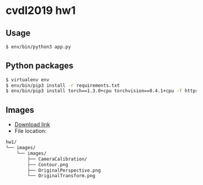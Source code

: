 # cvdl2019 hw1

## Usage

```bash
$ env/bin/python3 app.py
```

## Python packages

```bash
$ virtualenv env
$ env/bin/pip3 install -r requirements.txt
$ env/bin/pip3 install torch==1.3.0+cpu torchvision==0.4.1+cpu -f https://download.pytorch.org/whl/torch_stable.html
```

## Images

+ [Download link](https://drive.google.com/file/d/1nsTqtxHsPH8LJz8px_ZPt0M8iTs7qtHn/view?usp=sharing)
+ File location:

```bash
hw1/
└── images/
    └── images/
        ├── CameraCalibration/
        ├── Contour.png
        ├── OriginalPerspective.png
        └── OriginalTransform.png
```
